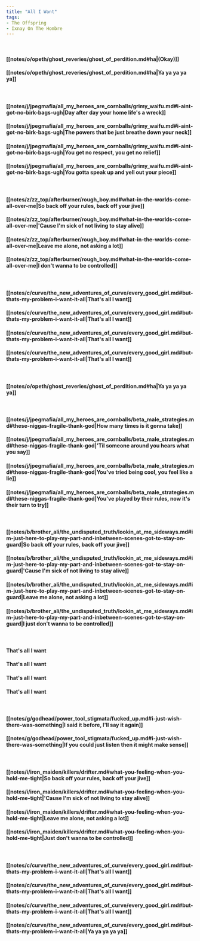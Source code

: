 ```yaml
---
title: "All I Want"
tags:
- The Offspring
- Ixnay On The Hombre
---
```

&nbsp;
#### [[notes/o/opeth/ghost_reveries/ghost_of_perdition.md#ha|(Okay)]]
#### [[notes/o/opeth/ghost_reveries/ghost_of_perdition.md#ha|Ya ya ya ya ya]]
&nbsp;
#### [[notes/j/jpegmafia/all_my_heroes_are_cornballs/grimy_waifu.md#i-aint-got-no-birk-bags-ugh|Day after day your home life's a wreck]]
#### [[notes/j/jpegmafia/all_my_heroes_are_cornballs/grimy_waifu.md#i-aint-got-no-birk-bags-ugh|The powers that be just breathe down your neck]]
#### [[notes/j/jpegmafia/all_my_heroes_are_cornballs/grimy_waifu.md#i-aint-got-no-birk-bags-ugh|You get no respect, you get no relief]]
#### [[notes/j/jpegmafia/all_my_heroes_are_cornballs/grimy_waifu.md#i-aint-got-no-birk-bags-ugh|You gotta speak up and yell out your piece]]
&nbsp;
#### [[notes/z/zz_top/afterburner/rough_boy.md#what-in-the-worlds-come-all-over-me|So back off your rules, back off your jive]]
#### [[notes/z/zz_top/afterburner/rough_boy.md#what-in-the-worlds-come-all-over-me|'Cause I'm sick of not living to stay alive]]
#### [[notes/z/zz_top/afterburner/rough_boy.md#what-in-the-worlds-come-all-over-me|Leave me alone, not asking a lot]]
#### [[notes/z/zz_top/afterburner/rough_boy.md#what-in-the-worlds-come-all-over-me|I don't wanna to be controlled]]
&nbsp;
#### [[notes/c/curve/the_new_adventures_of_curve/every_good_girl.md#but-thats-my-problem-i-want-it-all|That's all I want]]
#### [[notes/c/curve/the_new_adventures_of_curve/every_good_girl.md#but-thats-my-problem-i-want-it-all|That's all I want]]
#### [[notes/c/curve/the_new_adventures_of_curve/every_good_girl.md#but-thats-my-problem-i-want-it-all|That's all I want]]
#### [[notes/c/curve/the_new_adventures_of_curve/every_good_girl.md#but-thats-my-problem-i-want-it-all|That's all I want]]
&nbsp;
#### [[notes/o/opeth/ghost_reveries/ghost_of_perdition.md#ha|Ya ya ya ya ya]]
&nbsp;
#### [[notes/j/jpegmafia/all_my_heroes_are_cornballs/beta_male_strategies.md#these-niggas-fragile-thank-god|How many times is it gonna take]]
#### [[notes/j/jpegmafia/all_my_heroes_are_cornballs/beta_male_strategies.md#these-niggas-fragile-thank-god|'Til someone around you hears what you say]]
#### [[notes/j/jpegmafia/all_my_heroes_are_cornballs/beta_male_strategies.md#these-niggas-fragile-thank-god|You've tried being cool, you feel like a lie]]
#### [[notes/j/jpegmafia/all_my_heroes_are_cornballs/beta_male_strategies.md#these-niggas-fragile-thank-god|You've played by their rules, now it's their turn to try]]
&nbsp;
#### [[notes/b/brother_ali/the_undisputed_truth/lookin_at_me_sideways.md#im-just-here-to-play-my-part-and-inbetween-scenes-got-to-stay-on-guard|So back off your rules, back off your jive]]
#### [[notes/b/brother_ali/the_undisputed_truth/lookin_at_me_sideways.md#im-just-here-to-play-my-part-and-inbetween-scenes-got-to-stay-on-guard|'Cause I'm sick of not living to stay alive]]
#### [[notes/b/brother_ali/the_undisputed_truth/lookin_at_me_sideways.md#im-just-here-to-play-my-part-and-inbetween-scenes-got-to-stay-on-guard|Leave me alone, not asking a lot]]
#### [[notes/b/brother_ali/the_undisputed_truth/lookin_at_me_sideways.md#im-just-here-to-play-my-part-and-inbetween-scenes-got-to-stay-on-guard|I just don't wanna to be controlled]]
&nbsp;
#### That's all I want
#### That's all I want
#### That's all I want
#### That's all I want
&nbsp;
#### [[notes/g/godhead/power_tool_stigmata/fucked_up.md#i-just-wish-there-was-something|I said it before, I'll say it again]]
#### [[notes/g/godhead/power_tool_stigmata/fucked_up.md#i-just-wish-there-was-something|If you could just listen then it might make sense]]
&nbsp;
#### [[notes/i/iron_maiden/killers/drifter.md#what-you-feeling-when-you-hold-me-tight|So back off your rules, back off your jive]]
#### [[notes/i/iron_maiden/killers/drifter.md#what-you-feeling-when-you-hold-me-tight|'Cause I'm sick of not living to stay alive]]
#### [[notes/i/iron_maiden/killers/drifter.md#what-you-feeling-when-you-hold-me-tight|Leave me alone, not asking a lot]]
#### [[notes/i/iron_maiden/killers/drifter.md#what-you-feeling-when-you-hold-me-tight|Just don't wanna to be controlled]]
&nbsp;
#### [[notes/c/curve/the_new_adventures_of_curve/every_good_girl.md#but-thats-my-problem-i-want-it-all|That's all I want]]
#### [[notes/c/curve/the_new_adventures_of_curve/every_good_girl.md#but-thats-my-problem-i-want-it-all|That's all I want]]
#### [[notes/c/curve/the_new_adventures_of_curve/every_good_girl.md#but-thats-my-problem-i-want-it-all|That's all I want]]
#### [[notes/c/curve/the_new_adventures_of_curve/every_good_girl.md#but-thats-my-problem-i-want-it-all|Ya ya ya ya ya]]
